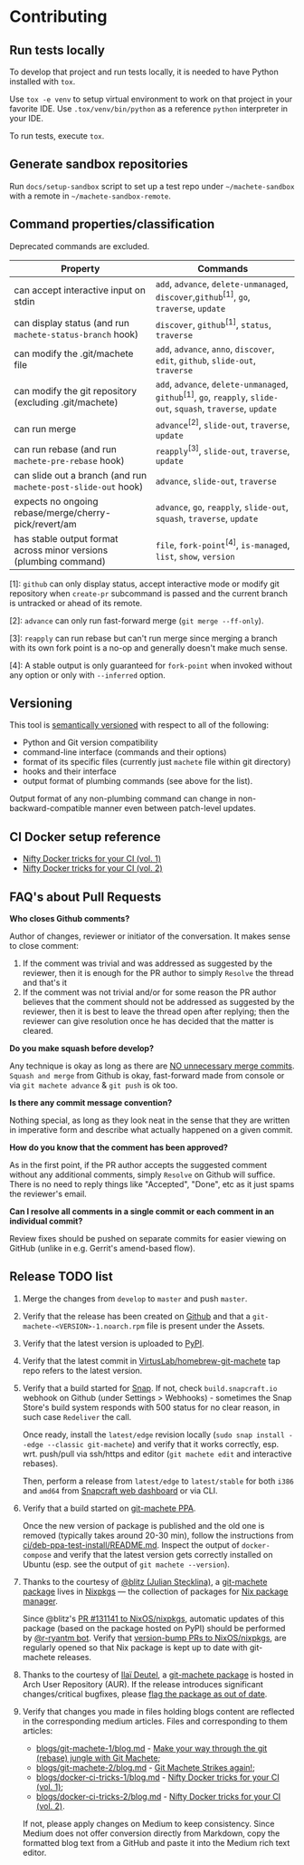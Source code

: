 # Contributing

## Run tests locally

To develop that project and run tests locally, it is needed to have Python installed with `tox`.

Use `tox -e venv` to setup virtual environment to work on that project in your favorite IDE.
Use `.tox/venv/bin/python` as a reference `python` interpreter in your IDE.

To run tests, execute `tox`.


## Generate sandbox repositories

Run `docs/setup-sandbox` script to set up a test repo under `~/machete-sandbox` with a remote in `~/machete-sandbox-remote`.


## Command properties/classification

Deprecated commands are excluded.

| Property                                                          | Commands                                                                                                                                       |
| ----------------------------------------------------------------- | -----------------------------------------------------------------------------------------------------------------------------------------------|
| can accept interactive input on stdin                             | `add`, `advance`, `delete-unmanaged`, `discover`,`github`<sup>[1]</sup>, `go`, `traverse`, `update`                                            |
| can display status (and run `machete-status-branch` hook)         | `discover`, `github`<sup>[1]</sup>, `status`, `traverse`                                                                                       |
| can modify the .git/machete file                                  | `add`, `advance`, `anno`, `discover`, `edit`, `github`, `slide-out`, `traverse`                                                                |
| can modify the git repository (excluding .git/machete)            | `add`, `advance`, `delete-unmanaged`, `github`<sup>[1]</sup>, `go`, `reapply`, `slide-out`, `squash`, `traverse`, `update`                     |
| can run merge                                                     | `advance`<sup>[2]</sup>, `slide-out`, `traverse`, `update`                                                                                     |
| can run rebase (and run `machete-pre-rebase` hook)                | `reapply`<sup>[3]</sup>, `slide-out`, `traverse`, `update`                                                                                     |
| can slide out a branch (and run `machete-post-slide-out` hook)    | `advance`, `slide-out`, `traverse`                                                                                                             |
| expects no ongoing rebase/merge/cherry-pick/revert/am             | `advance`, `go`, `reapply`, `slide-out`, `squash`, `traverse`, `update`                                                                        |
| has stable output format across minor versions (plumbing command) | `file`, `fork-point`<sup>[4]</sup>, `is-managed`, `list`, `show`, `version`                                                                    |

[1]: `github` can only display status, accept interactive mode or modify git repository when `create-pr` subcommand is passed and the current branch is untracked or ahead of its remote.

[2]: `advance` can only run fast-forward merge (`git merge --ff-only`).

[3]: `reapply` can run rebase but can't run merge since merging a branch with its own fork point is a no-op and generally doesn't make much sense.

[4]: A stable output is only guaranteed for `fork-point` when invoked without any option or only with `--inferred` option.


## Versioning

This tool is [semantically versioned](https://semver.org) with respect to all of the following:

* Python and Git version compatibility
* command-line interface (commands and their options)
* format of its specific files (currently just `machete` file within git directory)
* hooks and their interface
* output format of plumbing commands (see above for the list).

Output format of any non-plumbing command can change in non-backward-compatible manner even between patch-level updates.


## CI Docker setup reference

* [Nifty Docker tricks for your CI (vol. 1)](https://medium.com/virtuslab/nifty-docker-tricks-for-your-ci-vol-1-c4a36d2192ea)
* [Nifty Docker tricks for your CI (vol. 2)](https://medium.com/virtuslab/nifty-docker-tricks-for-your-ci-vol-2-c5191a67f1a4)


## FAQ's about Pull Requests

**Who closes Github comments?** 

Author of changes, reviewer or initiator of the conversation. It makes sense to close comment:
  
1) If the comment was trivial and was addressed as suggested by the reviewer, then it is enough for the PR author to simply `Resolve` the thread and that's it
2) If the comment was not trivial and/or for some reason the PR author believes that the comment should not be addressed as suggested by the reviewer, then it is best to leave the thread open after replying; then the reviewer can give resolution once he has decided that the matter is cleared.

**Do you make squash before develop?**

Any technique is okay as long as there are [NO unnecessary merge commits](https://slides.com/plipski/git-machete#/8).
`Squash and merge` from Github is okay, fast-forward made from console or via `git machete advance` & `git push` is ok too.

**Is there any commit message convention?**

Nothing special, as long as they look neat in the sense that they are written in imperative form and describe what actually happened on a given commit.

**How do you know that the comment has been approved?**

As in the first point, if the PR author accepts the suggested comment without any additional comments, simply `Resolve` on Github will suffice. There is no need to reply things like "Accepted", "Done", etc as it just spams the reviewer's email.

**Can I resolve all comments in a single commit or each comment in an individual commit?**

Review fixes should be pushed on separate commits for easier viewing on GitHub (unlike in e.g. Gerrit's amend-based flow).


## Release TODO list

1. Merge the changes from `develop` to `master` and push `master`.

1. Verify that the release has been created on [Github](https://github.com/VirtusLab/git-machete/releases)
   and that a `git-machete-<VERSION>-1.noarch.rpm` file is present under the Assets.

1. Verify that the latest version is uploaded to [PyPI](https://pypi.org/project/git-machete).

1. Verify that the latest commit in [VirtusLab/homebrew-git-machete](https://github.com/VirtusLab/homebrew-git-machete) tap repo refers to the latest version.

1. Verify that a build started for [Snap](https://build.snapcraft.io/user/VirtusLab/git-machete).
   If not, check `build.snapcraft.io` webhook on Github (under Settings > Webhooks) -
   sometimes the Snap Store's build system responds with 500 status for no clear reason, in such case `Redeliver` the call.

   Once ready, install the `latest/edge` revision locally (`sudo snap install --edge --classic git-machete`)
   and verify that it works correctly, esp. wrt. push/pull via ssh/https and editor (`git machete edit` and interactive rebases).

   Then, perform a release from `latest/edge` to `latest/stable` for both `i386` and `amd64`
   from [Snapcraft web dashboard](https://snapcraft.io/git-machete/releases) or via CLI.

1. Verify that a build started on [git-machete PPA](https://launchpad.net/~virtuslab/+archive/ubuntu/git-machete/+packages).

   Once the new version of package is published and the old one is removed (typically takes around 20-30 min),
   follow the instructions from [ci/deb-ppa-test-install/README.md](https://github.com/VirtusLab/git-machete/tree/master/ci/deb-ppa-test-install).
   Inspect the output of `docker-compose` and verify that the latest version gets correctly installed on Ubuntu (esp. see the output of `git machete --version`).

1. Thanks to the courtesy of [@blitz (Julian Stecklina)](https://github.com/blitz),
   a [git-machete package](https://github.com/NixOS/nixpkgs/blob/master/pkgs/applications/version-management/git-and-tools/git-machete/default.nix)
   lives in [Nixpkgs](https://github.com/NixOS/nixpkgs) &mdash; the collection of packages for [Nix package manager](https://nixos.org/).

   Since @blitz's [PR #131141 to NixOS/nixpkgs](https://github.com/NixOS/nixpkgs/pull/131141),
   automatic updates of this package (based on the package hosted on PyPI) should be performed by [@r-ryantm bot](https://github.com/r-ryantm).
   Verify that [version-bump PRs to NixOS/nixpkgs](https://github.com/NixOS/nixpkgs/pulls?q=is%3Apr+git-machete),
   are regularly opened so that Nix package is kept up to date with git-machete releases.

1. Thanks to the courtesy of [Ila&iuml; Deutel](https://github.com/ilai-deutel),
   a [git-machete package](https://aur.archlinux.org/packages/git-machete) is hosted in Arch User Repository (AUR).
   If the release introduces significant changes/critical bugfixes, please [flag the package as out of date](https://aur.archlinux.org/pkgbase/git-machete/flag).

1. Verify that changes you made in files holding blogs content are reflected in the corresponding medium articles. Files and corresponding to them articles:
   * [blogs/git-machete-1/blog.md](https://github.com/VirtusLab/git-machete/blob/develop/blogs/git-machete-1/blog.md) - [Make your way through the git (rebase) jungle with Git Machete](https://medium.com/virtuslab/make-your-way-through-the-git-rebase-jungle-with-git-machete-e2ed4dbacd02);
   * [blogs/git-machete-2/blog.md](https://github.com/VirtusLab/git-machete/blob/develop/blogs/git-machete-2/blog.md) - [Git Machete Strikes again!](https://medium.com/virtuslab/git-machete-strikes-again-traverse-the-git-rebase-jungle-even-faster-with-v2-0-f43ebaf8abb0);
   * [blogs/docker-ci-tricks-1/blog.md](https://github.com/VirtusLab/git-machete/blob/develop/blogs/docker-ci-tricks-1/blog.md) - [Nifty Docker tricks for your CI (vol. 1)](https://medium.com/virtuslab/nifty-docker-tricks-for-your-ci-vol-1-c4a36d2192ea);
   * [blogs/docker-ci-tricks-2/blog.md](https://github.com/VirtusLab/git-machete/blob/develop/blogs/docker-ci-tricks-2/blog.md) - [Nifty Docker tricks for your CI (vol. 2)](https://medium.com/virtuslab/nifty-docker-tricks-for-your-ci-vol-2-c5191a67f1a4).

   If not, please apply changes on Medium to keep consistency.
Since Medium does not offer conversion directly from Markdown, copy the formatted blog text from a GitHub and paste it into the Medium rich text editor.
